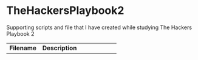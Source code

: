 # TheHackersPlaybook2
Supporting scripts and file that I have created while studying The Hackers Playbook 2

<table>
  <tr>
    <td width="30%"><b>Filename</b></td>
    <td width="70%"><b>Description</b></td>
  </tr>
<table>

